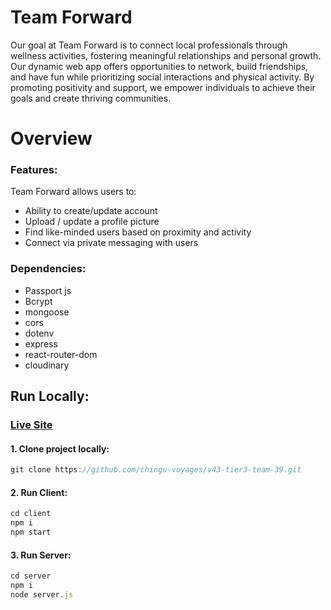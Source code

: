 # Team Forward

Our goal at Team Forward is to connect local professionals through wellness activities, fostering meaningful relationships and personal growth. Our dynamic web app offers opportunities to network, build friendships, and have fun while prioritizing social interactions and physical activity. By promoting positivity and support, we empower individuals to achieve their goals and create thriving communities.

# Overview

### Features:

Team Forward allows users to:
- Ability to create/update account
- Upload / update a profile picture
- Find like-minded users based on proximity and activity
- Connect via private messaging with users


### Dependencies:

- Passport js
- Bcrypt
- mongoose
- cors
- dotenv
- express
- react-router-dom
- cloudinary 


## Run Locally:

 ### [Live Site](https://zippy-kangaroo-408751.netlify.app/)
 
#### 1. Clone project locally:
```javascript
git clone https://github.com/chingu-voyages/v43-tier3-team-39.git
```
#### 2. Run Client:
```javascript
cd client
npm i 
npm start
```
#### 3. Run Server:
```javascript
cd server
npm i 
node server.js
```


